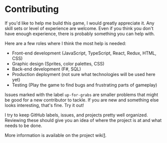 # Contributing

If you'd like to help me build this game, I would greatly appreciate it. Any skill sets or level of experience are welcome. Even if you think you don't have enough experience, there is probably something you can help with.

Here are a few roles where I think the most help is needed:
- Front-end development (JavaScript, TypeScript, React, Redux, HTML, CSS)
- Graphic design (Sprites, color palettes, CSS)
- Back-end development (F#, SQL)
- Production deployment (not sure what technologies will be used here yet)
- Testing (Play the game to find bugs and frustrating parts of gameplay)

Issues marked with the label `up-for-grabs` are smaller problems that might be good for a new contributor to tackle. If you are new and something else looks interesting, that's fine. Try it out!

I try to keep GitHub labels, issues, and projects pretty well organized. Reviewing these should give you an idea of where the project is at and what needs to be done.

More information is available on the project wiki[1].

[1]: https://github.com/GamesFaix/Djambi3/wiki
